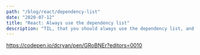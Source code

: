 ```yaml
---
path: "/blog/react/dependency-list"
date: "2020-07-12"
title: "React: Always use the dependency list"
description: "TIL, that you should always use the dependency list, and how to properly have fetch methods within context."
---
```



https://codepen.io/dcryan/pen/GRoBNEr?editors=0010
